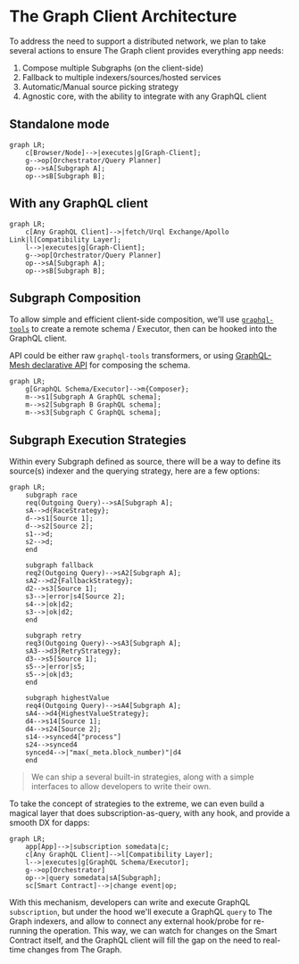 # The Graph Client Architecture

To address the need to support a distributed network, we plan to take several actions to ensure The Graph client provides everything app needs:

1. Compose multiple Subgraphs (on the client-side)
2. Fallback to multiple indexers/sources/hosted services
3. Automatic/Manual source picking strategy
4. Agnostic core, with the ability to integrate with any GraphQL client

## Standalone mode

```mermaid
graph LR;
    c[Browser/Node]-->|executes|g[Graph-Client];
    g-->op[Orchestrator/Query Planner]
    op-->sA[Subgraph A];
    op-->sB[Subgraph B];
```

## With any GraphQL client

```mermaid
graph LR;
    c[Any GraphQL Client]-->|fetch/Urql Exchange/Apollo Link|l[Compatibility Layer];
    l-->|executes|g[Graph-Client];
    g-->op[Orchestrator/Query Planner]
    op-->sA[Subgraph A];
    op-->sB[Subgraph B];
```

## Subgraph Composition

To allow simple and efficient client-side composition, we'll use [`graphql-tools`](https://graphql-tools.com) to create a remote schema / Executor, then can be hooked into the GraphQL client.

API could be either raw `graphql-tools` transformers, or using [GraphQL-Mesh declarative API](https://graphql-mesh.com/docs/transforms/transforms-introduction) for composing the schema.

```mermaid
graph LR;
    g[GraphQL Schema/Executor]-->m{Composer};
    m-->s1[Subgraph A GraphQL schema];
    m-->s2[Subgraph B GraphQL schema];
    m-->s3[Subgraph C GraphQL schema];
```

## Subgraph Execution Strategies

Within every Subgraph defined as source, there will be a way to define its source(s) indexer and the querying strategy, here are a few options:

```mermaid
graph LR;
    subgraph race
    req(Outgoing Query)-->sA[Subgraph A];
    sA-->d{RaceStrategy};
    d-->s1[Source 1];
    d-->s2[Source 2];
    s1-->d;
    s2-->d;
    end

    subgraph fallback
    req2(Outgoing Query)-->sA2[Subgraph A];
    sA2-->d2{FallbackStrategy};
    d2-->s3[Source 1];
    s3-->|error|s4[Source 2];
    s4-->|ok|d2;
    s3-->|ok|d2;
    end

    subgraph retry
    req3(Outgoing Query)-->sA3[Subgraph A];
    sA3-->d3{RetryStrategy};
    d3-->s5[Source 1];
    s5-->|error|s5;
    s5-->|ok|d3;
    end

    subgraph highestValue
    req4(Outgoing Query)-->sA4[Subgraph A];
    sA4-->d4{HighestValueStrategy};
    d4-->s14[Source 1];
    d4-->s24[Source 2];
    s14-->synced4["process"]
    s24-->synced4
    synced4-->|"max(_meta.block_number)"|d4
    end
```

> We can ship a several built-in strategies, along with a simple interfaces to allow developers to write their own.

To take the concept of strategies to the extreme, we can even build a magical layer that does subscription-as-query, with any hook, and provide a smooth DX for dapps:

```mermaid
graph LR;
    app[App]-->|subscription somedata|c;
    c[Any GraphQL Client]-->l[Compatibility Layer];
    l-->|executes|g[GraphQL Schema/Executor];
    g-->op[Orchestrator]
    op-->|query somedata|sA[Subgraph];
    sc[Smart Contract]-->|change event|op;
```

With this mechanism, developers can write and execute GraphQL `subscription`, but under the hood we'll execute a GraphQL `query` to The Graph indexers, and allow to connect any external hook/probe for re-running the operation.
This way, we can watch for changes on the Smart Contract itself, and the GraphQL client will fill the gap on the need to real-time changes from The Graph.
